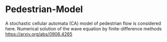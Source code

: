 # Pedestrian-Model
 A stochastic cellular automata (CA) model of pedestrian flow is considered here. Numerical solution of the wave equation by finite-difference methods https://arxiv.org/abs/0906.4265
